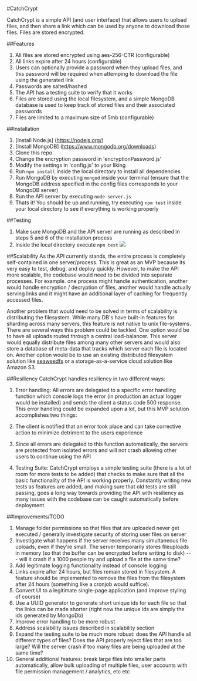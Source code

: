 #CatchCrypt

CatchCrypt is a simple API (and user interface) that allows users to upload files, and then share a link which can be used by anyone to download those files. Files are stored encrypted.

##Features
1) All files are stored encrypted using aes-256-CTR (configurable)
2) All links expire after 24 hours (configurable)
3) Users can optionally provide a password when they upload files, and this password will be required when attemping to download the file using the generated link
4) Passwords are salted/hashed
5) The API has a testing suite to verify that it works
6) Files are stored using the local filesystem, and a simple MongoDB database is used to keep track of stored files and their associated passwords
7) Files are limited to a maximum size of 5mb (configurable)

##Installation
1) [Install Node.js] (https://nodejs.org/)
2) [Install MongoDB] (https://www.mongodb.org/downloads)
3) Clone this repo
4) Change the encryption password in 'encryptionPassword.js'
5) Modify the settings in 'config.js' to your liking
6) Run `npm install` inside the local directory to install all dependencies
7) Run MongoDB by executing `mongod` inside your terminal (ensure that the MongoDB address specified in the config files corresponds to your MongoDB server)
8) Run the API server by executing `node server.js`
9) Thats it! You should be up and running, try executing `npm test` inside your local directory to see if everything is working properly

##Testing
1) Make sure MongoDB and the API server are running as described in steps 5 and 6 of the installation process
2) Inside the local directory execute `npm test`
![](https://github.com/github/training-kit/blob/master/documentation/testsExample.png)

##Scalability
As the API currently stands, the entire process is completely self-contained in one server/process. This is great as an MVP because its very easy to test, debug, and deploy quickly. However, to make the API more scalable, the codebase would need to be divided into separate processes. For example. one process might handle authentication, another would handle encryption / decryption of files, another would handle actually serving links and it might have an additional layer of caching for frequently accessed files.

Another problem that would need to be solved in terms of scalability is distributing the filesystem. While many DB's have built-in features for sharding across many servers, this feature is not native to unix file-systems. There are several ways this problem could be tackled. One option would be to have all uploads routed through a central load-balancer. This server would equally distribute files among many other servers and would also store a database of meta-data that tracks which server each file is located on. Another option would be to use an existing distributed filesystem solution like [seaweedfs](https://github.com/chrislusf/seaweedfs) or a storage-as-a-service cloud solution like Amazon S3.

##Resiliency
CatchCrypt handles resiliency in two different ways:
1) Error handling: All errors are delegated to a specific error handling function which console logs the error (in production an actual logger would be installed) and sends the client a status code 500 response. This error handling could be expanded upon a lot, but this MVP solution accomplishes two things: 
  1) The client is notified that an error took place and can take corrective action to minimize detriment to the users experience
  2) Since all errors are delegated to this function automatically, the servers are protected from isolated errors and will not crash allowing other users to continue using the API

2) Testing Suite: CatchCrypt employs a simple testing suite (there is a lot of room for more tests to be added) that checks to make sure that all the basic functionality of the API is working properly. Constantly writing new tests as features are added, and making sure that old tests are still passing, goes a long way towards providing the API with resiliency as many issues with the codebase can be caught automatically before deployment.

##Improvements/TODO
1) Manage folder permissions so that files that are uploaded never get executed / generally investigate security of storing user files on server
2) Investigate what happens if the server receives many simultaneous file uploads, even if they're small. The server temporarily stores fileuploads in memory (so that the buffer can be encrypted before writing to disk) --- will it crash if a 1000 people try and upload a file at the same time?
3) Add legitimate logging functionality instead of console logging
4) Links expire after 24 hours, but files remain stored in filesystem. A feature should be implemented to remove the files from the filesystem after 24 hours (something like a cronjob would suffice).
5) Convert UI to a legitimate single-page application (and improve styling of course)
6) Use a UUID generator to generate short unique ids for each file so that the links can be made shorter (right now the unique ids are simply the ids generated by MongoDb)
7) Improve error handling to be more robust
8) Address scalability issues described in scalability section
9) Expand the testing suite to be much more robust: does the API handle all different types of files? Does the API properly reject files that are too large? Will the server crash if too many files are being uploaded at the same time?
10) General additional features: break large files into smaller parts automatically, allow bulk uploading of multiple files, user accounts with file permission management / analytics, etc etc
